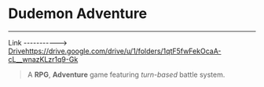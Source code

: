 # Dudemon Adventure

---
Link -----------> [Drive](https://drive.google.com/drive/u/1/folders/1qtF5fwFekOcaA-cL__wnazKLzr1q9-Gk)https://drive.google.com/drive/u/1/folders/1qtF5fwFekOcaA-cL__wnazKLzr1q9-Gk
> A **RPG**, **Adventure** game featuring _turn-based_ battle system.
